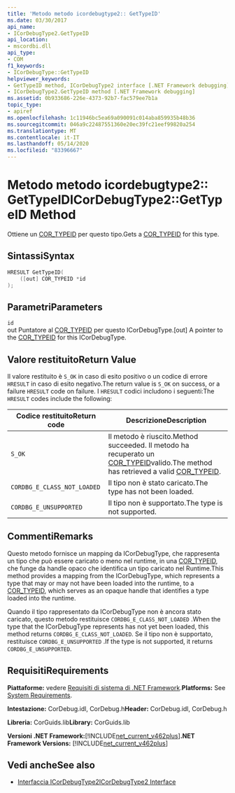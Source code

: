 ```yaml
---
title: 'Metodo metodo icordebugtype2:: GetTypeID'
ms.date: 03/30/2017
api_name:
- ICorDebugType2.GetTypeID
api_location:
- mscordbi.dll
api_type:
- COM
f1_keywords:
- ICorDebugType::GetTypeID
helpviewer_keywords:
- GetTypeID method, ICorDebugType2 interface [.NET Framework debugging]
- ICorDebugType2.GetTypeID method [.NET Framework debugging]
ms.assetid: 0b933686-226e-4373-92b7-fac579ee7b1a
topic_type:
- apiref
ms.openlocfilehash: 1c11946bc5ea69a090091c014aba859935b48b36
ms.sourcegitcommit: 046a9c22487551360e20ec39fc21eef99820a254
ms.translationtype: MT
ms.contentlocale: it-IT
ms.lasthandoff: 05/14/2020
ms.locfileid: "83396667"
---
```

# <a name="icordebugtype2gettypeid-method"></a><span data-ttu-id="c7947-102">Metodo metodo icordebugtype2:: GetTypeID</span><span class="sxs-lookup"><span data-stu-id="c7947-102">ICorDebugType2::GetTypeID Method</span></span>
<span data-ttu-id="c7947-103">Ottiene un [COR_TYPEID](cor-typeid-structure.md) per questo tipo.</span><span class="sxs-lookup"><span data-stu-id="c7947-103">Gets a [COR_TYPEID](cor-typeid-structure.md) for this type.</span></span>  
  
## <a name="syntax"></a><span data-ttu-id="c7947-104">Sintassi</span><span class="sxs-lookup"><span data-stu-id="c7947-104">Syntax</span></span>  
  
```cpp  
HRESULT GetTypeID(  
    ([out] COR_TYPEID *id  
);  
```  
  
## <a name="parameters"></a><span data-ttu-id="c7947-105">Parametri</span><span class="sxs-lookup"><span data-stu-id="c7947-105">Parameters</span></span>  
 `id`  
 <span data-ttu-id="c7947-106">out Puntatore al [COR_TYPEID](cor-typeid-structure.md) per questo ICorDebugType.</span><span class="sxs-lookup"><span data-stu-id="c7947-106">[out] A pointer to the [COR_TYPEID](cor-typeid-structure.md) for this ICorDebugType.</span></span>  
  
## <a name="return-value"></a><span data-ttu-id="c7947-107">Valore restituito</span><span class="sxs-lookup"><span data-stu-id="c7947-107">Return Value</span></span>  
 <span data-ttu-id="c7947-108">Il valore restituito è `S_OK` in caso di esito positivo o un codice di errore `HRESULT` in caso di esito negativo.</span><span class="sxs-lookup"><span data-stu-id="c7947-108">The return value is `S_OK` on success, or a failure `HRESULT` code on failure.</span></span> <span data-ttu-id="c7947-109">I `HRESULT` codici includono i seguenti:</span><span class="sxs-lookup"><span data-stu-id="c7947-109">The `HRESULT` codes include the following:</span></span>  
  
|<span data-ttu-id="c7947-110">Codice restituito</span><span class="sxs-lookup"><span data-stu-id="c7947-110">Return code</span></span>|<span data-ttu-id="c7947-111">Descrizione</span><span class="sxs-lookup"><span data-stu-id="c7947-111">Description</span></span>|  
|-----------------|-----------------|  
|`S_OK`|<span data-ttu-id="c7947-112">Il metodo è riuscito.</span><span class="sxs-lookup"><span data-stu-id="c7947-112">Method succeeded.</span></span> <span data-ttu-id="c7947-113">Il metodo ha recuperato un [COR_TYPEID](cor-typeid-structure.md)valido.</span><span class="sxs-lookup"><span data-stu-id="c7947-113">The method has retrieved a valid [COR_TYPEID](cor-typeid-structure.md).</span></span>|  
|`CORDBG_E_CLASS_NOT_LOADED`|<span data-ttu-id="c7947-114">Il tipo non è stato caricato.</span><span class="sxs-lookup"><span data-stu-id="c7947-114">The type has not been loaded.</span></span>|  
|`CORDBG_E_UNSUPPORTED`|<span data-ttu-id="c7947-115">Il tipo non è supportato.</span><span class="sxs-lookup"><span data-stu-id="c7947-115">The type is not supported.</span></span>|  
  
## <a name="remarks"></a><span data-ttu-id="c7947-116">Commenti</span><span class="sxs-lookup"><span data-stu-id="c7947-116">Remarks</span></span>  
 <span data-ttu-id="c7947-117">Questo metodo fornisce un mapping da ICorDebugType, che rappresenta un tipo che può essere caricato o meno nel runtime, in una [COR_TYPEID](cor-typeid-structure.md), che funge da handle opaco che identifica un tipo caricato nel Runtime.</span><span class="sxs-lookup"><span data-stu-id="c7947-117">This method provides a mapping from the ICorDebugType, which represents a type that may or may not have been loaded into the runtime, to a [COR_TYPEID](cor-typeid-structure.md), which serves as an opaque handle that identifies a type loaded into the runtime.</span></span>  
  
 <span data-ttu-id="c7947-118">Quando il tipo rappresentato da ICorDebugType non è ancora stato caricato, questo metodo restituisce `CORDBG_E_CLASS_NOT_LOADED` .</span><span class="sxs-lookup"><span data-stu-id="c7947-118">When the type that the ICorDebugType represents has not yet been loaded, this method returns `CORDBG_E_CLASS_NOT_LOADED`.</span></span>  <span data-ttu-id="c7947-119">Se il tipo non è supportato, restituisce `CORDBG_E_UNSUPPORTED` .</span><span class="sxs-lookup"><span data-stu-id="c7947-119">If the type is not supported, it returns `CORDBG_E_UNSUPPORTED`.</span></span>  
  
## <a name="requirements"></a><span data-ttu-id="c7947-120">Requisiti</span><span class="sxs-lookup"><span data-stu-id="c7947-120">Requirements</span></span>  
 <span data-ttu-id="c7947-121">**Piattaforme:** vedere [Requisiti di sistema di .NET Framework](../../get-started/system-requirements.md).</span><span class="sxs-lookup"><span data-stu-id="c7947-121">**Platforms:** See [System Requirements](../../get-started/system-requirements.md).</span></span>  
  
 <span data-ttu-id="c7947-122">**Intestazione:** CorDebug.idl, CorDebug.h</span><span class="sxs-lookup"><span data-stu-id="c7947-122">**Header:** CorDebug.idl, CorDebug.h</span></span>  
  
 <span data-ttu-id="c7947-123">**Libreria:** CorGuids.lib</span><span class="sxs-lookup"><span data-stu-id="c7947-123">**Library:** CorGuids.lib</span></span>  
  
 <span data-ttu-id="c7947-124">**Versioni .NET Framework:**[!INCLUDE[net_current_v462plus](../../../../includes/net-current-v462plus-md.md)]</span><span class="sxs-lookup"><span data-stu-id="c7947-124">**.NET Framework Versions:** [!INCLUDE[net_current_v462plus](../../../../includes/net-current-v462plus-md.md)]</span></span>  
  
## <a name="see-also"></a><span data-ttu-id="c7947-125">Vedi anche</span><span class="sxs-lookup"><span data-stu-id="c7947-125">See also</span></span>

- [<span data-ttu-id="c7947-126">Interfaccia ICorDebugType2</span><span class="sxs-lookup"><span data-stu-id="c7947-126">ICorDebugType2 Interface</span></span>](icordebugtype2-interface.md)
